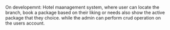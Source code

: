 On developemnt: Hotel maanagement system, 
where user can locate the branch, book a package based on their liking or needs also show the active package that they choice.
while the admin can perform crud operation on the users account.  
